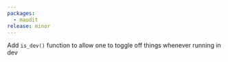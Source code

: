 ```yaml
---
packages:
  - maudit
release: minor
---
```


Add `is_dev()` function to allow one to toggle off things whenever running in dev
